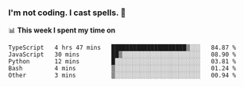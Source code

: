 ### I'm not coding. I cast spells. 🎩

📊 **This week I spent my time on**
<!--START_SECTION:waka-->
```text
TypeScript   4 hrs 47 mins   █████████████████████▒░░░   84.87 % 
JavaScript   30 mins         ██▒░░░░░░░░░░░░░░░░░░░░░░   08.90 % 
Python       12 mins         █░░░░░░░░░░░░░░░░░░░░░░░░   03.81 % 
Bash         4 mins          ▒░░░░░░░░░░░░░░░░░░░░░░░░   01.24 % 
Other        3 mins          ▒░░░░░░░░░░░░░░░░░░░░░░░░   00.94 % 
```
<!--END_SECTION:waka-->
